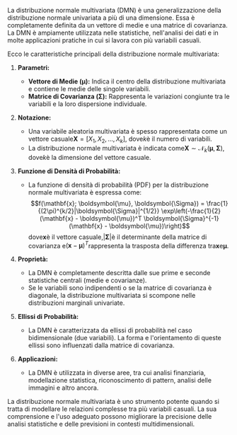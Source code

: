 La distribuzione normale multivariata (DMN) è una generalizzazione della distribuzione normale univariata a più di una dimensione. Essa è completamente definita da un vettore di medie e una matrice di covarianza. La DMN è ampiamente utilizzata nelle statistiche, nell'analisi dei dati e in molte applicazioni pratiche in cui si lavora con più variabili casuali.

Ecco le caratteristiche principali della distribuzione normale multivariata:

1. **Parametri:**
   - **Vettore di Medie ($\boldsymbol{\mu}$):** Indica il centro della distribuzione multivariata e contiene le medie delle singole variabili.
   - **Matrice di Covarianza ($\boldsymbol{\Sigma}$):** Rappresenta le variazioni congiunte tra le variabili e la loro dispersione individuale.

2. **Notazione:**
   - Una variabile aleatoria multivariata è spesso rappresentata come un vettore casuale$\mathbf{X} = [X_1, X_2, \ldots, X_k]$, dove$k$è il numero di variabili.
   - La distribuzione normale multivariata è indicata come$\mathbf{X} \sim \mathcal{N}_k(\boldsymbol{\mu}, \boldsymbol{\Sigma})$, dove$k$è la dimensione del vettore casuale.

3. **Funzione di Densità di Probabilità:**
   - La funzione di densità di probabilità (PDF) per la distribuzione normale multivariata è espressa come:
    $$f(\mathbf{x}; \boldsymbol{\mu}, \boldsymbol{\Sigma}) = \frac{1}{(2\pi)^{k/2}|\boldsymbol{\Sigma}|^{1/2}} \exp\left(-\frac{1}{2}(\mathbf{x} - \boldsymbol{\mu})^T \boldsymbol{\Sigma}^{-1} (\mathbf{x} - \boldsymbol{\mu})\right)$$
     dove$\mathbf{x}$è il vettore casuale,$|\boldsymbol{\Sigma}|$è il determinante della matrice di covarianza e$(\mathbf{x} - \boldsymbol{\mu})^T$rappresenta la trasposta della differenza tra$\mathbf{x}$e$\boldsymbol{\mu}$.

4. **Proprietà:**
   - La DMN è completamente descritta dalle sue prime e seconde statistiche centrali (medie e covarianze).
   - Se le variabili sono indipendenti o se la matrice di covarianza è diagonale, la distribuzione multivariata si scompone nelle distribuzioni marginali univariate.

5. **Ellissi di Probabilità:**
   - La DMN è caratterizzata da ellissi di probabilità nel caso bidimensionale (due variabili). La forma e l'orientamento di queste ellissi sono influenzati dalla matrice di covarianza.

6. **Applicazioni:**
   - La DMN è utilizzata in diverse aree, tra cui analisi finanziaria, modellazione statistica, riconoscimento di pattern, analisi delle immagini e altro ancora.

La distribuzione normale multivariata è uno strumento potente quando si tratta di modellare le relazioni complesse tra più variabili casuali. La sua comprensione e l'uso adeguato possono migliorare la precisione delle analisi statistiche e delle previsioni in contesti multidimensionali.